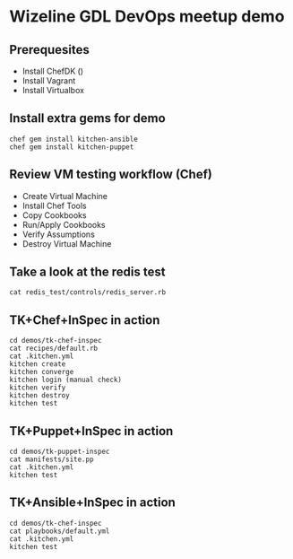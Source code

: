# Wizeline GDL DevOps meetup demo

## Prerequesites
 - Install ChefDK ()
 - Install Vagrant
 - Install Virtualbox

## Install extra gems for demo
    chef gem install kitchen-ansible
    chef gem install kitchen-puppet

## Review VM testing workflow (Chef)
  - Create Virtual Machine
  - Install Chef Tools
  - Copy Cookbooks
  - Run/Apply Cookbooks
  - Verify Assumptions
  - Destroy Virtual Machine

## Take a look at the redis test
    cat redis_test/controls/redis_server.rb

## TK+Chef+InSpec in action
    cd demos/tk-chef-inspec
    cat recipes/default.rb
    cat .kitchen.yml
    kitchen create
    kitchen converge
    kitchen login (manual check)
    kitchen verify
    kitchen destroy
    kitchen test

## TK+Puppet+InSpec in action
    cd demos/tk-puppet-inspec
    cat manifests/site.pp
    cat .kitchen.yml
    kitchen test
 
## TK+Ansible+InSpec in action
    cd demos/tk-chef-inspec
    cat playbooks/default.yml
    cat .kitchen.yml
    kitchen test